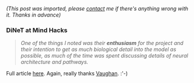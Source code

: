 *(This post was imported, please [contact](#/contact) me if there's anything wrong with it. Thanks in advance)*

<div class="entry-body">
<h3>DiNeT at Mind Hacks</h3>
<p>
	<blockquote>
		<i>
			One of the things I noted was their <b>enthusiasm</b> for the project and their intention to get as much biological detail into the model as possible, as much of the time was spent discussing details of neural architecture and pathways.
		</i>
	</blockquote>
</p>
<p>
	Full article <a href="http://www.mindhacks.com/blog/2006/09/the_dinet_project.html">here</a>. Again, really thanks <a href="http://internal.iop.kcl.ac.uk/ipublic/staff/profile/external.aspx?go=10947">Vaughan</a>. :'-)
</p>
</div>
